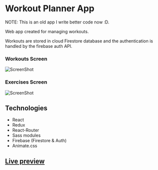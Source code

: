 # Workout Planner App

NOTE: This is an old app I write better code now :D.

Web app created for managing workouts.

Workouts are stored in cloud Firestore database and the authentication is handled by the firebase auth API.

### Workouts Screen

![ScreenShot](https://i.imgur.com/fXMpUkL.png)

### Exercises Screen

![ScreenShot](https://i.imgur.com/QVi4q6Q.png)

## Technologies

- React
- Redux
- React-Router
- Sass modules
- Firebase (Firestore & Auth)
- Animate.css

## [Live preview](https://workout-planner-e9847.firebaseapp.com/)
